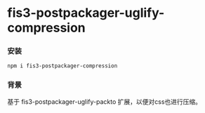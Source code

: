 # fis3-postpackager-uglify-compression

### 安装
```
npm i fis3-postpackager-compression
```

### 背景
基于 fis3-postpackager-uglify-packto 扩展，以便对css也进行压缩。
